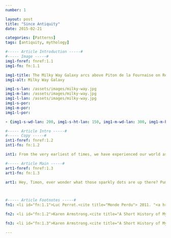 ```yaml
---
number: 1

layout: post
title: "Since Antiquity"
date: 2015-02-21

categories: [Patterns]
tags: [antiquity, mythology]

#----- Article Introduction -----#
#----- Image -----#
img1-fnref: fnref:1.1
img1-fn: fn:1.1

img1-title: The Milky Way Galaxy arcs above Piton de la Fournaise on Reunion Island. (Perrot, 2011)
img1-alt: Milky Way Galaxy

img1-s-lan: /assets/images/milky-way.jpg
img1-m-lan: /assets/images/milky-way.jpg
img1-l-lan: /assets/images/milky-way.jpg
img1-s-por:
img1-m-por:	
img1-l-por:

- {img1-s-wd-lan: 200, img1-s-ht-lan: 150, img1-m-wd-lan: 300, img1-m-ht-lan: 225, img1-l-wd-lan: 1024, img1-l-ht-lan: 768, img1-s-wd-por: 150, img1-s-ht-por: 200, img1-m-wd-por: 225, img1-m-ht-por: 300, img1-l-wd-por: 768, img1-l-ht-por: 1024}

#----- Article Intro -----#
#----- Copy -----#
int1-fnref: fnref:1.2
int1-fn: fn:1.2

int1: From the very earliest of times, we have experienced our world as a profoundly mysterious place that holds us in an attitude of awe and wonder.

#----- Article Main -----#
art1-fnref: fnref:1.3
art1-fn: fn:1.3

art1: Hey, Timon, ever wonder what those sparkly dots are up there? Pumbaa, I don't wonder; I know. Oh. What are they? They're fireflies. Fireflies that, uh... got stuck up on that big bluish-black thing. Oh, gee. I always thought they were balls of gas burning billions of miles away. Pumbaa, with you, everything's gas.



#----- Article Footnotes -----#
fn1: <li id="fn:1.1">Luc Perrot.<cite title="Monde Perdu"> 2011. "<a href="http://www.lucperrot.fr">Monde Perdu - L'arche de la Voie Lactée au-dessus du Piton de la Fournaise</a>"</cite> Accessed Tuesday March 17th, 2015. <a href="#fnref:1.1">&#8617;</a></li>

fn2: <li id="fn:1.2">Karen Armstrong.<cite title="A Short History of Myth"> 2006. "<a href="http://www.amazon.com/Short-History-Myth-Karen-Armstrong/dp/184195800X">A Short History of Myth</a>"</cite> Canongate. <a href="#fnref:1.2">&#8617;</a></li>

fn3: <li id="fn:1.3">Karen Armstrong.<cite title="A Short History of Myth"> 2006. "<a href="http://www.amazon.com/Short-History-Myth-Karen-Armstrong/dp/184195800X">A Short History of Myth</a>"</cite> Canongate. <a href="#fnref:1.3">&#8617;</a></li>

---
```

